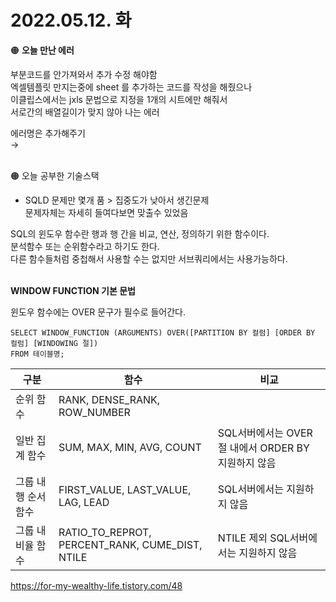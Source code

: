 # 2022.05.12. 화


🟠 **오늘 만난 에러**   

부분코드를 안가져와서 추가 수정 해야함  
엑셀템플릿 만지는중에 sheet 를 추가하는 코드를 작성을 해줬으나   
이클립스에서는 jxls 문법으로 지정을 1개의 시트에만 해줘서  
서로간의 배열길이가 맞지 않아 나는 에러  

에러명은 추가해주기  
→ 
<br><br>


🟠 오늘 공부한 기술스택

- SQLD 문제만 몇개 품 > 집중도가 낮아서 생긴문제  
  문제자체는 자세히 들여다보면 맞출수 있었음
    

SQL의 윈도우 함수란 행과 행 간을 비교, 연산, 정의하기 위한 함수이다.   
분석함수 또는 순위함수라고 하기도 한다.  
다른 함수들처럼 중첩해서 사용할 수는 없지만 서브쿼리에서는 사용가능하다.  
<br>

**WINDOW FUNCTION 기본 문법**  

윈도우 함수에는 OVER 문구가 필수로 들어간다.  

```
SELECT WINDOW_FUNCTION (ARGUMENTS) OVER([PARTITION BY 컬럼] [ORDER BY 컬럼] [WINDOWING 절])
FROM 테이블명;
```

| 구분 | 함수 | 비교 |
| --- | --- | --- |
| 순위 함수 | RANK, DENSE_RANK, ROW_NUMBER |  |
| 일반 집계 함수 | SUM, MAX, MIN, AVG, COUNT | SQL서버에서는 OVER 절 내에서 ORDER BY 지원하지 않음 |
| 그룹 내 행 순서 함수 | FIRST_VALUE, LAST_VALUE, LAG, LEAD | SQL서버에서는 지원하지 않음 |
| 그룹 내 비율 함수 | RATIO_TO_REPROT, PERCENT_RANK, CUME_DIST, NTILE | NTILE 제외 SQL서버에서는 지원하지 않음 |


https://for-my-wealthy-life.tistory.com/48

